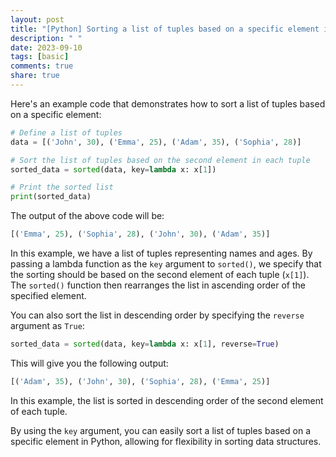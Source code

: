 ```yaml
---
layout: post
title: "[Python] Sorting a list of tuples based on a specific element in Python"
description: " "
date: 2023-09-10
tags: [basic]
comments: true
share: true
---
```


Here's an example code that demonstrates how to sort a list of tuples based on a specific element:

```python
# Define a list of tuples
data = [('John', 30), ('Emma', 25), ('Adam', 35), ('Sophia', 28)]

# Sort the list of tuples based on the second element in each tuple
sorted_data = sorted(data, key=lambda x: x[1])

# Print the sorted list
print(sorted_data)
```

The output of the above code will be:

```python
[('Emma', 25), ('Sophia', 28), ('John', 30), ('Adam', 35)]
```

In this example, we have a list of tuples representing names and ages. By passing a lambda function as the `key` argument to `sorted()`, we specify that the sorting should be based on the second element of each tuple (`x[1]`). The `sorted()` function then rearranges the list in ascending order of the specified element.

You can also sort the list in descending order by specifying the `reverse` argument as `True`:

```python
sorted_data = sorted(data, key=lambda x: x[1], reverse=True)
```

This will give you the following output:

```python
[('Adam', 35), ('John', 30), ('Sophia', 28), ('Emma', 25)]
```

In this example, the list is sorted in descending order of the second element of each tuple.

By using the `key` argument, you can easily sort a list of tuples based on a specific element in Python, allowing for flexibility in sorting data structures.